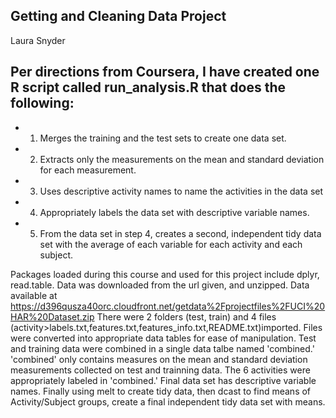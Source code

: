 
## Getting and Cleaning Data Project
Laura Snyder

## Per directions from Coursera, I have created one R script called run_analysis.R that does the following:

* 1. Merges the training and the test sets to create one data set.
* 2. Extracts only the measurements on the mean and standard deviation for each measurement.
* 3. Uses descriptive activity names to name the activities in the data set
* 4. Appropriately labels the data set with descriptive variable names.
* 5. From the data set in step 4, creates a second, independent tidy data set with the average of each variable for each activity and each subject.

Packages loaded during this course and used for this project include dplyr, read.table. Data was downloaded from the url given, and unzipped.
Data available at https://d396qusza40orc.cloudfront.net/getdata%2Fprojectfiles%2FUCI%20HAR%20Dataset.zip
There were 2 folders (test, train) and 4 files (activity>labels.txt,features.txt,features_info.txt,README.txt)imported.
Files were converted into appropriate data tables for ease of manipulation.
Test and training data were combined in a single data talbe named 'combined.'
'combined' only contains measures on the mean and standard deviation measurements collected on test and trainning data.
The 6 activities were appropriately labeled in 'combined.'
Final data set has descriptive variable names.
Finally using melt to create tidy data, then dcast to find means of Activity/Subject groups, create a final independent tidy data set with means.

